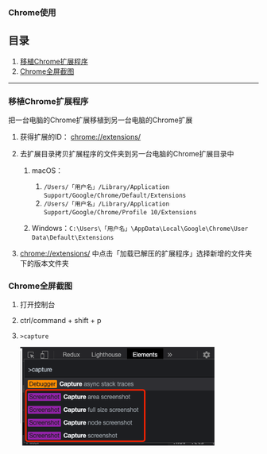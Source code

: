 ### Chrome使用

## 目录
1. [移植Chrome扩展程序](#移植chrome扩展程序)
1. [Chrome全屏截图](#chrome全屏截图)

---
### 移植Chrome扩展程序
把一台电脑的Chrome扩展移植到另一台电脑的Chrome扩展

1. 获得扩展的ID： <chrome://extensions/>
2. 去扩展目录拷贝扩展程序的文件夹到另一台电脑的Chrome扩展目录中

    1. macOS：

        1. `/Users/「用户名」/Library/Application Support/Google/Chrome/Default/Extensions`
        2. `/Users/「用户名」/Library/Application Support/Google/Chrome/Profile 10/Extensions`
    2. Windows：`C:\Users\「用户名」\AppData\Local\Google\Chrome\User Data\Default\Extensions`
3. <chrome://extensions/> 中点击「加载已解压的扩展程序」选择新增的文件夹下的版本文件夹

### Chrome全屏截图
1. 打开控制台
2. ctrl/command + shift + p
3. `>capture`

    ![capture](./images/capture.png)
